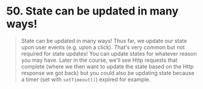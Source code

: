 # 50. State can be updated in many ways!

> State can be updated in many ways!
Thus far, we update our state upon user events (e.g. upon a click).
That's very common but not required for state updates! You can update states for whatever reason you may have.
Later in the course, we'll see Http requests that complete (where we then want to update the state based on the Http response we got back) but you could also be updating state because a timer (set with `setTimeout()`) expired for example.
